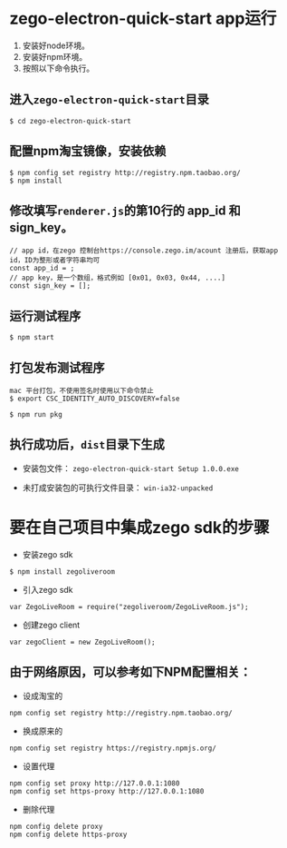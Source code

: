 # zego-electron-quick-start app运行

1. 安装好node环境。
2. 安装好npm环境。
3. 按照以下命令执行。

## 进入`zego-electron-quick-start`目录
```
$ cd zego-electron-quick-start
```

## 配置npm淘宝镜像，安装依赖
```
$ npm config set registry http://registry.npm.taobao.org/
$ npm install
```

## 修改填写`renderer.js`的第10行的 app_id 和 sign_key。
```
// app id，在zego 控制台https://console.zego.im/acount 注册后，获取app id，ID为整形或者字符串均可
const app_id = ; 
// app key，是一个数组，格式例如 [0x01, 0x03, 0x44, ....]
const sign_key = [];
```

## 运行测试程序
```
$ npm start
```

## 打包发布测试程序
```
mac 平台打包，不使用签名时使用以下命令禁止
$ export CSC_IDENTITY_AUTO_DISCOVERY=false
```
```
$ npm run pkg
```

## 执行成功后，`dist`目录下生成

* 安装包文件：
`zego-electron-quick-start Setup 1.0.0.exe`

* 未打成安装包的可执行文件目录：
`win-ia32-unpacked`

# 要在自己项目中集成zego sdk的步骤

- 安装zego sdk
```
$ npm install zegoliveroom
```
- 引入zego sdk
```
var ZegoLiveRoom = require("zegoliveroom/ZegoLiveRoom.js");
```
- 创建zego client
```
var zegoClient = new ZegoLiveRoom();
```

## 由于网络原因，可以参考如下NPM配置相关：

+ 设成淘宝的
```
npm config set registry http://registry.npm.taobao.org/
```
+ 换成原来的
```
npm config set registry https://registry.npmjs.org/
```
+ 设置代理
```
npm config set proxy http://127.0.0.1:1080
npm config set https-proxy http://127.0.0.1:1080
```
+ 删除代理
```
npm config delete proxy
npm config delete https-proxy
```
